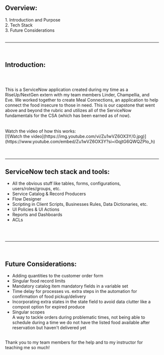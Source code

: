 <h2><strong>Overview:</strong></h2>
1. Introduction and Purpose<br>
2. Tech Stack<br>
3. Future Considerations<br>
<br><hr><br>
<h2><strong>Introduction:</strong></h2>
<h3><br></h3>
This is a ServiceNow application created during my time as a RiseUp/NextGen extern with my team members Linder, Champellia, and Eve. We worked together to create Meal Connections, an application to help connect the food insecure to those in need. This is our capstone that went above and beyond the rubric and utilizes all of the ServiceNow fundamentals for the CSA (which has been earned as of now).
<br><br><br>
Watch the video of how this works:<br>
[![Watch the video](https://img.youtube.com/vi/Zu1wVZ6OX3Y/0.jpg)](https://www.youtube.com/embed/Zu1wVZ6OX3Y?si=i0qjtG6QWQZPlo_h)
<br>
<br><br><hr>
<h2><strong>ServiceNow tech stack and tools:</strong></h2>
<ul>
<li>All the obvious stuff like tables, forms, configurations, users/roles/groups, etc.</li>
<li>Service Catalog & Record Producers</li>
<li>Flow Designer</li>
<li>Scripting in Client Scripts, Businesses Rules, Data Dictionaries, etc.</li>
<li>UI Policies & UI Actions</li>
<li>Reports and Dashboards</li>
<li>ACLs</li>
</ul>
<br><br><hr><br>

<h2><strong>Future Considerations:</strong></h2>
<ul>
<li>Adding quantities to the customer order form</li>
<li>Singular food record limits</li>
<li>Mandatory catalog item mandatory fields in a variable set</li>
<li>Time delay for processes vs. extra steps in the automation for confirmation of food pickup/delivery</li>
<li>Incorporating extra states in the state field to avoid data clutter like a compost option for expired produce</li>
<li>Singular scopes</li>
</li>A way to tackle orders during problematic times, not being able to schedule during a time we do not have the listed food available after reservation but haven't delivered yet</li>
</ul>
<br>
Thank you to my team members for the help and to my instructor for teaching me so much!